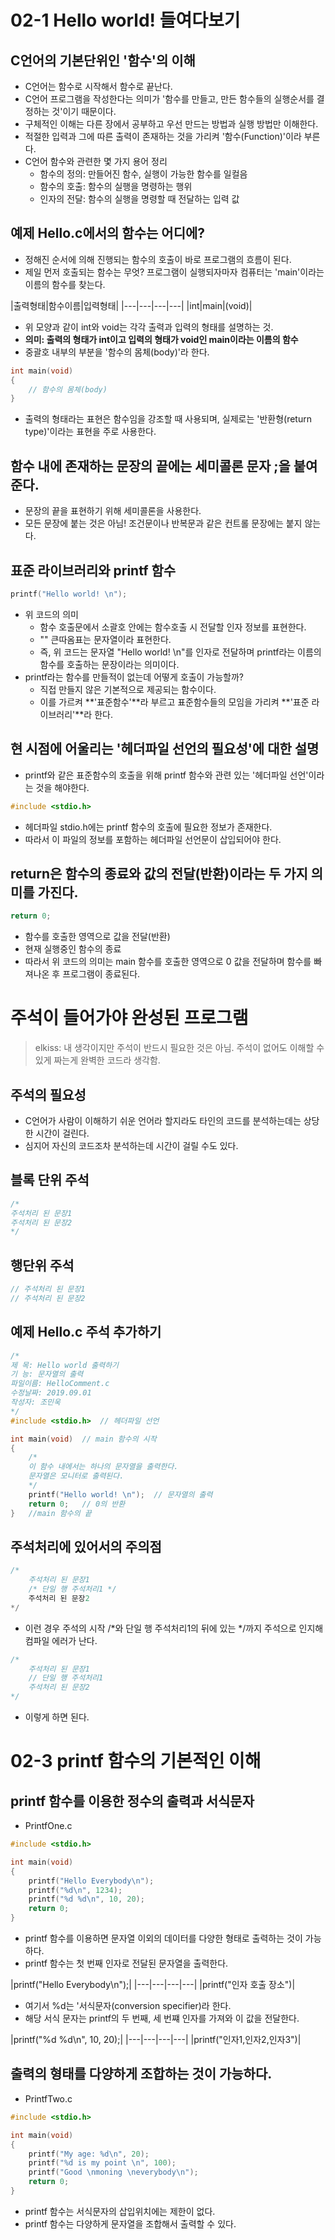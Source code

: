 # 02-1 Hello world! 들여다보기

## C언어의 기본단위인 '함수'의 이해

* C언어는 함수로 시작해서 함수로 끝난다.
* C언어 프로그램을 작성한다는 의미가 '함수를 만들고, 만든 함수들의 실행순서를 결정하는 것'이기 때문이다.
* 구체적인 이해는 다른 장에서 공부하고 우선 만드는 방법과 실행 방법만 이해한다.
* 적절한 입력과 그에 따른 출력이 존재하는 것을 가리켜 '함수(Function)'이라 부른다.
* C언어 함수와 관련한 몇 가지 용어 정리
    + 함수의 정의: 만들어진 함수, 실행이 가능한 함수를 일컬음
    + 함수의 호출: 함수의 실행을 명령하는 행위
    + 인자의 전달: 함수의 실행을 명령할 때 전달하는 입력 값

## 예제 Hello.c에서의 함수는 어디에?

* 정해진 순서에 의해 진행되는 함수의 호출이 바로 프로그램의 흐름이 된다.
* 제일 먼저 호출되는 함수는 무엇? 프로그램이 실행되자마자 컴퓨터는 'main'이라는 이름의 함수를 찾는다.

|출력형태|함수이름|입력형태|
|---|---|---|---|
|int|main|(void)|

* 위 모양과 같이 int와 void는 각각 출력과 입력의 형태를 설명하는 것.
* **의미: 출력의 형태가 int이고 입력의 형태가 void인 main이라는 이름의 함수**
* 중괄호 내부의 부분을 '함수의 몸체(body)'라 한다.

```cpp
int main(void)
{
    // 함수의 몸체(body)
}
```

* 출력의 형태라는 표현은 함수임을 강조할 때 사용되며, 실제로는 '반환형(return type)'이라는 표현을 주로 사용한다.

## 함수 내에 존재하는 문장의 끝에는 세미콜론 문자 ;을 붙여준다.

* 문장의 끝을 표현하기 위해 세미콜론을 사용한다.
* 모든 문장에 붙는 것은 아님! 조건문이나 반복문과 같은 컨트롤 문장에는 붙지 않는다.

## 표준 라이브러리와 printf 함수

```cpp
printf("Hello world! \n");
```

* 위 코드의 의미
    + 함수 호출문에서 소괄호 안에는 함수호출 시 전달할 인자 정보를 표현한다.
    + "" 큰따옴표는 문자열이라 표현한다.
    + 즉, 위 코드는 문자열 "Hello world! \n"를 인자로 전달하며 printf라는 이름의 함수를 호출하는 문장이라는 의미이다.
* printf라는 함수를 만들적이 없는데 어떻게 호출이 가능할까?
    + 직접 만들지 않은 기본적으로 제공되는 함수이다.
    + 이를 가르켜 **'표준함수'**라 부르고 표준함수들의 모임을 가리켜 **'표준 라이브러리'**라 한다. 

## 현 시점에 어울리는 '헤더파일 선언의 필요성'에 대한 설명

* printf와 같은 표준함수의 호출을 위해 printf 함수와 관련 있는 '헤더파일 선언'이라는 것을 해야한다.

```cpp
#include <stdio.h>
```

* 헤더파일 stdio.h에는 printf 함수의 호출에 필요한 정보가 존재한다.
* 따라서 이 파일의 정보를 포함하는 헤더파일 선언문이 삽입되어야 한다.

## return은 함수의 종료와 값의 전달(반환)이라는 두 가지 의미를 가진다.

```cpp
return 0;
```

* 함수를 호출한 영역으로 값을 전달(반환)
* 현재 실행중인 함수의 종료
* 따라서 위 코드의 의미는 main 함수를 호출한 영역으로 0 값을 전달하며 함수를 빠져나온 후 프로그램이 종료된다.

# 주석이 들어가야 완성된 프로그램

> elkiss: 내 생각이지만 주석이 반드시 필요한 것은 아님. 주석이 없어도 이해할 수 있게 짜는게 완벽한 코드라 생각함.

## 주석의 필요성

* C언어가 사람이 이해하기 쉬운 언어라 할지라도 타인의 코드를 분석하는데는 상당한 시간이 걸린다.
* 심지어 자신의 코드조차 분석하는데 시간이 걸릴 수도 있다.

## 블록 단위 주석

```cpp
/*
주석처리 된 문장1
주석처리 된 문장2 
*/
```

## 행단위 주석

```cpp
// 주석처리 된 문장1
// 주석처리 된 문장2
```

## 예제 Hello.c 주석 추가하기
```cpp
/*
제 목: Hello world 출력하기
기 능: 문자열의 출력
파일이름: HelloComment.c
수정날짜: 2019.09.01
작성자: 조민욱
*/
#include <stdio.h>	// 헤더파일 선언

int main(void)	// main 함수의 시작
{
	/*
	이 함수 내에서는 하나의 문자열을 출력한다.
	문자열은 모니터로 출력된다.
	*/
	printf("Hello world! \n");	// 문자열의 출력
	return 0;	// 0의 반환
}	//main 함수의 끝
```

## 주석처리에 있어서의 주의점

```cpp
/*
    주석처리 된 문장1
    /* 단일 행 주석처리1 */
    주석처리 된 문장2
*/
```

* 이런 경우 주석의 시작 /*와 단일 행 주석처리1의 뒤에 있는 */까지 주석으로 인지해 컴파일 에러가 난다.

```cpp
/*
    주석처리 된 문장1
    // 단일 행 주석처리1
    주석처리 된 문장2
*/
```

* 이렇게 하면 된다.

# 02-3 printf 함수의 기본적인 이해

## printf 함수를 이용한 정수의 출력과 서식문자
* PrintfOne.c
```cpp
#include <stdio.h>

int main(void)
{
	printf("Hello Everybody\n");
	printf("%d\n", 1234);
	printf("%d %d\n", 10, 20);
	return 0;
}
```
* printf 함수를 이용하면 문자열 이외의 데이터를 다양한 형태로 출력하는 것이 가능하다.
* printf 함수는 첫 번째 인자로 전달된 문자열을 출력한다.

|printf("Hello Everybody\n");|
|---|---|---|---|
|printf("인자 호출 장소")|

* 여기서 %d는 '서식문자(conversion specifier)라 한다.
* 해당 서식 문자는 printf의 두 번째, 세 번쨰 인자를 가져와 이 값을 전달한다.

|printf("%d %d\n", 10, 20);|
|---|---|---|---|
|printf("인자1,인자2,인자3")|

## 출력의 형태를 다양하게 조합하는 것이 가능하다.
* PrintfTwo.c
```cpp
#include <stdio.h>

int main(void)
{
	printf("My age: %d\n", 20);
	printf("%d is my point \n", 100);
	printf("Good \nmoning \neverybody\n");
	return 0;
}
```
* printf 함수는 서식문자의 삽입위치에는 제한이 없다.
* printf 함수는 다양하게 문자열을 조합해서 출력할 수 있다.
